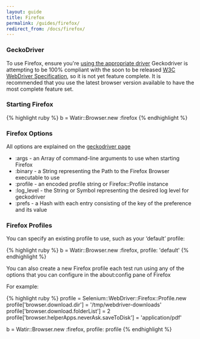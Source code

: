 ```yaml
---
layout: guide
title: Firefox
permalink: /guides/firefox/
redirect_from: /docs/firefox/
---
```


### GeckoDriver

To use Firefox, ensure you're [using the appropriate driver](../drivers)
Geckodriver is attempting to be 100% compliant with the soon to be released
[W3C WebDriver Specification](https://w3c.github.io/webdriver/webdriver-spec.html),
so it is not yet feature complete. It is recommended that you use the latest browser 
version available to have the most complete feature set.

### Starting Firefox

{% highlight ruby %}
b = Watir::Browser.new :firefox
{% endhighlight %}

### Firefox Options
All options are explained on the [geckodriver page](https://github.com/mozilla/geckodriver#webdriver-capabilities)

* :args - an Array of command-line arguments to use when starting Firefox
* :binary - a String representing the Path to the Firefox Browser executable to use
* :profile - an encoded profile string or Firefox::Profile instance
* :log_level - the String or Symbol representing the desired log level for geckodriver
* :prefs - a Hash with each entry consisting of the key of the preference and its value

### Firefox Profiles

You can specify an existing profile to use, such as your ‘default’ profile:

{% highlight ruby %}
b = Watir::Browser.new :firefox, profile: 'default'
{% endhighlight %}

You can also create a new Firefox profile each test run using any of the options 
that you can configure in the about:config pane of Firefox

For example:

{% highlight ruby %}
profile = Selenium::WebDriver::Firefox::Profile.new
profile['browser.download.dir'] = '/tmp/webdriver-downloads'
profile['browser.download.folderList'] = 2
profile['browser.helperApps.neverAsk.saveToDisk'] = 'application/pdf'

b = Watir::Browser.new :firefox, profile: profile
{% endhighlight %}

